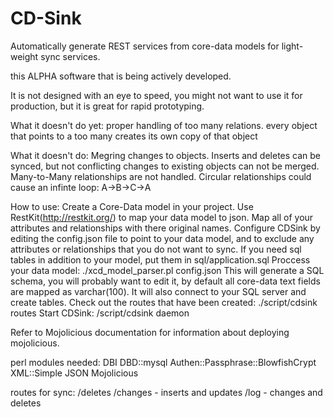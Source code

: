 CD-Sink
=======

Automatically generate REST services from core-data models for light-weight sync services.

this ALPHA software that is being actively developed.

It is not designed with an eye to speed, you might not want to use it for production, but it is great for rapid prototyping.

What it doesn't do yet:
proper handling of too many relations.  every object that points to a too many creates its own copy of that object

What it doesn't do:
Megring changes to objects.
Inserts and deletes can be synced, but not conflicting changes to existing objects can not be merged.
Many-to-Many relationships are not handled.
Circular relationships could cause an infinte loop: A->B->C->A


How to use:
Create a Core-Data model in your project.
Use RestKit(http://restkit.org/) to map your data model to json.  Map all of your attributes and relationships with there original names.
Configure CDSink by editing the config.json file to point to your data model, and to exclude any attributes or relationships that
you do not want to sync.
If you need sql tables in addition to your model, put them in sql/application.sql
Proccess your data model: ./xcd_model_parser.pl config.json
This will generate a SQL schema, you will probably want to edit it, by default all core-data text fields are mapped as varchar(100).
It will also connect to your SQL server and create tables.
Check out the routes that have been created: ./script/cdsink routes
Start CDSink: /script/cdsink daemon

Refer to Mojolicious documentation for information about deploying mojolicious.

perl modules needed:
DBI
DBD::mysql
Authen::Passphrase::BlowfishCrypt
XML::Simple
JSON
Mojolicious

routes for sync:
/deletes
/changes - inserts and updates
/log - changes and deletes
